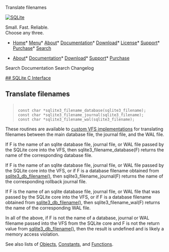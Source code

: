 




Translate filenames




[![SQLite](../images/sqlite370_banner.gif)](../index.html)


Small. Fast. Reliable.  
Choose any three.


* [Home](../index.html)* [Menu](javascript:void(0))* [About](../about.html)* [Documentation](../docs.html)* [Download](../download.html)* [License](../copyright.html)* [Support](../support.html)* [Purchase](../prosupport.html)* [Search](javascript:void(0))




* [About](../about.html)* [Documentation](../docs.html)* [Download](../download.html)* [Support](../support.html)* [Purchase](../prosupport.html)






Search Documentation
Search Changelog









[## SQLite C Interface](../c3ref/intro.html)
## Translate filenames




> ```
> 
> const char *sqlite3_filename_database(sqlite3_filename);
> const char *sqlite3_filename_journal(sqlite3_filename);
> const char *sqlite3_filename_wal(sqlite3_filename);
> 
> ```



These routines are available to [custom VFS implementations](../vfs.html) for
translating filenames between the main database file, the journal file,
and the WAL file.


If F is the name of an sqlite database file, journal file, or WAL file
passed by the SQLite core into the VFS, then sqlite3\_filename\_database(F)
returns the name of the corresponding database file.


If F is the name of an sqlite database file, journal file, or WAL file
passed by the SQLite core into the VFS, or if F is a database filename
obtained from [sqlite3\_db\_filename()](../c3ref/db_filename.html), then sqlite3\_filename\_journal(F)
returns the name of the corresponding rollback journal file.


If F is the name of an sqlite database file, journal file, or WAL file
that was passed by the SQLite core into the VFS, or if F is a database
filename obtained from [sqlite3\_db\_filename()](../c3ref/db_filename.html), then
sqlite3\_filename\_wal(F) returns the name of the corresponding
WAL file.


In all of the above, if F is not the name of a database, journal or WAL
filename passed into the VFS from the SQLite core and F is not the
return value from [sqlite3\_db\_filename()](../c3ref/db_filename.html), then the result is
undefined and is likely a memory access violation.


See also lists of
 [Objects](../c3ref/objlist.html),
 [Constants](../c3ref/constlist.html), and
 [Functions](../c3ref/funclist.html).



